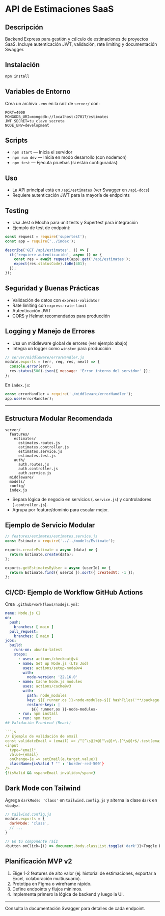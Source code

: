 # API de Estimaciones SaaS

## Descripción
Backend Express para gestión y cálculo de estimaciones de proyectos SaaS. Incluye autenticación JWT, validación, rate limiting y documentación Swagger.

## Instalación

```bash
npm install
```

## Variables de Entorno

Crea un archivo `.env` en la raíz de `server/` con:

```
PORT=4000
MONGODB_URI=mongodb://localhost:27017/estimates
JWT_SECRET=tu_clave_secreta
NODE_ENV=development
```

## Scripts

- `npm start` — Inicia el servidor
- `npm run dev` — Inicia en modo desarrollo (con nodemon)
- `npm test` — Ejecuta pruebas (si están configuradas)

## Uso

- La API principal está en `/api/estimates` (ver Swagger en `/api-docs`)
- Requiere autenticación JWT para la mayoría de endpoints

## Testing

- Usa Jest o Mocha para unit tests y Supertest para integración
- Ejemplo de test de endpoint:

```js
const request = require('supertest');
const app = require('../index');

describe('GET /api/estimates', () => {
  it('requiere autenticación', async () => {
    const res = await request(app).get('/api/estimates');
    expect(res.statusCode).toBe(401);
  });
});
```

## Seguridad y Buenas Prácticas

- Validación de datos con `express-validator`
- Rate limiting con `express-rate-limit`
- Autenticación JWT
- CORS y Helmet recomendados para producción

## Logging y Manejo de Errores

- Usa un middleware global de errores (ver ejemplo abajo)
- Integra un logger como `winston` para producción

```js
// server/middleware/errorHandler.js
module.exports = (err, req, res, next) => {
  console.error(err);
  res.status(500).json({ message: 'Error interno del servidor' });
};
```

En `index.js`:
```js
const errorHandler = require('./middleware/errorHandler');
app.use(errorHandler);
```

---

## Estructura Modular Recomendada

```
server/
  features/
    estimates/
      estimates.routes.js
      estimates.controller.js
      estimates.service.js
      estimates.test.js
    auth/
      auth.routes.js
      auth.controller.js
      auth.service.js
  middleware/
  models/
  config/
  index.js
```

- Separa lógica de negocio en servicios (`.service.js`) y controladores (`.controller.js`).
- Agrupa por feature/dominio para escalar mejor.

## Ejemplo de Servicio Modular

```js
// features/estimates/estimates.service.js
const Estimate = require('../../models/Estimate');

exports.createEstimate = async (data) => {
  return Estimate.create(data);
};

exports.getEstimatesByUser = async (userId) => {
  return Estimate.find({ userId }).sort({ createdAt: -1 });
};
```

## CI/CD: Ejemplo de Workflow GitHub Actions

Crea `.github/workflows/nodejs.yml`:

```yaml
name: Node.js CI
on:
  push:
    branches: [ main ]
  pull_request:
    branches: [ main ]
jobs:
  build:
    runs-on: ubuntu-latest
    steps:
      - uses: actions/checkout@v4
      - name: Set up Node.js (LTS Jod)
        uses: actions/setup-node@v4
        with:
          node-version: '22.16.0'
      - name: Cache Node.js modules
        uses: actions/cache@v3
        with:
          path: node_modules
          key: ${{ runner.os }}-node-modules-${{ hashFiles('**/package-lock.json') }}
          restore-keys: |
            ${{ runner.os }}-node-modules-
      - run: npm install
      - run: npm test
## Validación Frontend (React)

```js
// Ejemplo de validación de email
const validateEmail = (email) => /^[^\s@]+@[^\s@]+\.[^\s@]+$/.test(email);
<input
  type="email"
  value={email}
  onChange={e => setEmail(e.target.value)}
  className={isValid ? '' : 'border-red-500'}
/>
{!isValid && <span>Email inválido</span>}
```

## Dark Mode con Tailwind

Agrega `darkMode: 'class'` en `tailwind.config.js` y alterna la clase `dark` en `<body>`:

```js
// tailwind.config.js
module.exports = {
  darkMode: 'class',
  // ...
}
```

```js
// En tu componente raíz
<button onClick={() => document.body.classList.toggle('dark')}>Toggle Dark Mode</button>
```

## Planificación MVP v2

1. Elige 1-2 features de alto valor (ej: historial de estimaciones, exportar a Excel, colaboración multiusuario).
2. Prototipa en Figma o wireframe rápido.
3. Define endpoints y flujos mínimos.
4. Implementa primero la lógica de backend y luego la UI.

---

Consulta la documentación Swagger para detalles de cada endpoint.
